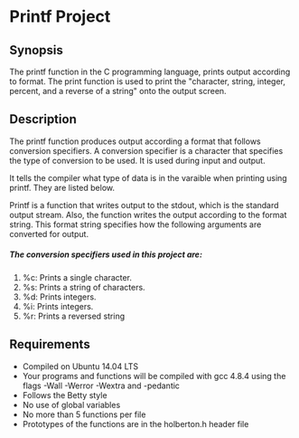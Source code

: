 # Printf Project
## Synopsis
The printf function in the C programming language, prints output according to format. 
The print function is used to print the "character, string, integer, percent, and a reverse of a string" onto the output screen. 
## Description
 The printf function produces output according a format that follows conversion specifiers. A conversion specifier is a character that specifies the type of conversion to be used. It is used during input and output. 

It tells the compiler what type of data is in the varaible when printing using printf. They are listed below. 

Printf is a function that writes output to the stdout, which is the standard output stream. Also, the function writes the output according to the format string. This format string specifies how the following arguments are converted for output.

##### The conversion specifiers used in this project are:
1. %c: Prints a single character.
2. %s: Prints a string of characters.
3. %d: Prints integers.
4. %i: Prints integers.
5. %r: Prints a reversed string

## Requirements

- Compiled on Ubuntu 14.04 LTS
- Your programs and functions will be compiled with gcc 4.8.4 using the flags -Wall -Werror -Wextra and -pedantic
- Follows the Betty style
- No use of global variables
- No more than 5 functions per file
- Prototypes of the functions are in the holberton.h header file
